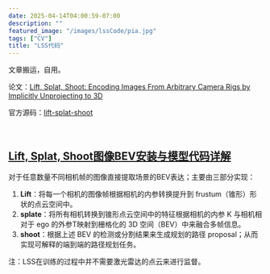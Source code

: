```yaml
---
date: 2025-04-14T04:00:59-07:00
description: ""
featured_image: "/images/lssCode/pia.jpg"
tags: ["CV"]
title: "LSS代码"
---
```


文章搬运，自用。

论文：[Lift, Splat, Shoot: Encoding Images From Arbitrary Camera Rigs by Implicitly Unprojecting to 3D](https://arxiv.org/abs/2008.05711)

官方源码：[lift-splat-shoot](https://github.com/nv-tlabs/lift-splat-shoot)

&nbsp;

## [Lift, Splat, Shoot图像BEV安装与模型代码详解](https://blog.csdn.net/qq_41366026/article/details/133840315)

对于任意数量不同相机帧的图像直接提取场景的BEV表达；主要由三部分实现：

1. **Lift**：将每一个相机的图像帧根据相机的内参转换提升到 frustum（锥形）形状的点云空间中。
2. **splate**：将所有相机转换到锥形点云空间中的特征根据相机的内参 K 与相机相对于 ego 的外参T映射到栅格化的 3D 空间（BEV）中来融合多帧信息。
3. **shoot**：根据上述 BEV 的检测或分割结果来生成规划的路径 proposal；从而实现可解释的端到端的路径规划任务。

注：LSS在训练的过程中并不需要激光雷达的点云来进行监督。

<!--more-->

